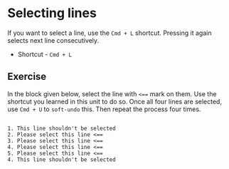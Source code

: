 Selecting lines
================

If you want to select a line, use the `Cmd + L` shortcut. Pressing it again
selects next line consecutively.

* Shortcut - `Cmd + L`

Exercise
---------

In the block given below, select the line with `<==` mark on them. Use the
shortcut you learned in this unit to do so. Once all four lines are selected,
use `Cmd + U` to `soft-undo` this. Then repeat the process four times.

```

1. This line shouldn't be selected
2. Please select this line <==
3. Please select this line <==
4. Please select this line <==
5. Please select this line <==
4. This line shouldn't be selected

```
